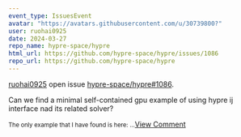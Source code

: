 ```yaml
---
event_type: IssuesEvent
avatar: "https://avatars.githubusercontent.com/u/30739800?"
user: ruohai0925
date: 2024-03-27
repo_name: hypre-space/hypre
html_url: https://github.com/hypre-space/hypre/issues/1086
repo_url: https://github.com/hypre-space/hypre
---
```


<a href='https://github.com/ruohai0925' target='_blank'>ruohai0925</a> open issue <a href='https://github.com/hypre-space/hypre/issues/1086' target='_blank'>hypre-space/hypre#1086</a>.

<p>Can we find a minimal self-contained gpu example of using hypre ij interface nad its related solver?</p><small>The only example that I have found is here: ...</small><a href='https://github.com/hypre-space/hypre/issues/1086' target='_blank'>View Comment</a>